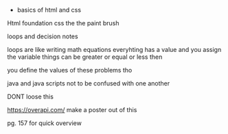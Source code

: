 * basics of html and css

Html foundation
css the the paint brush 

loops and decision notes

loops are like writing math equations everyhting has a value and you assign the variable
things can be greater or equal or less then 

you define the values of these problems tho 

java 
and java scripts not to be confused with one another 

DONT loose this 

https://overapi.com/ make a poster out of this 

pg. 157 for quick overview

